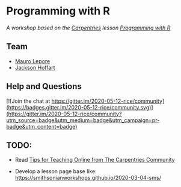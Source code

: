 # Programming with R

_A workshop based on the [Carpentries](https://carpentries.org/) lesson [Programming with R](http://swcarpentry.github.io/r-novice-inflammation/>)_

## Team

* [Mauro Lepore](https://github.com/maurolepore)
* [Jackson Hoffart](https://github.com/jdhoffa)

## Help and Questions

[![Join the chat at https://gitter.im/2020-05-12-rice/community](https://badges.gitter.im/2020-05-12-rice/community.svg)](https://gitter.im/2020-05-12-rice/community?utm_source=badge&utm_medium=badge&utm_campaign=pr-badge&utm_content=badge)

## TODO: 

* Read [Tips for Teaching Online from The Carpentries Community](https://carpentries.org/blog/2020/03/tips-for-teaching-online/)

* Develop a lesson page base like: <https://smithsonianworkshops.github.io/2020-03-04-sms/>

